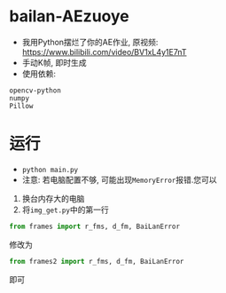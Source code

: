 # bailan-AEzuoye
 - 我用Python摆烂了你的AE作业, 原视频: https://www.bilibili.com/video/BV1xL4y1E7nT
 - 手动K帧, 即时生成
 - 使用依赖:
```
opencv-python
numpy
Pillow
```

# 运行
 - `python main.py`
 - 注意: 若电脑配置不够, 可能出现`MemoryError`报错.您可以
 1. 换台内存大的电脑
 2. 将`img_get.py`中的第一行
```python
from frames import r_fms, d_fm, BaiLanError
```
修改为
```python
from frames2 import r_fms, d_fm, BaiLanError
```
即可
